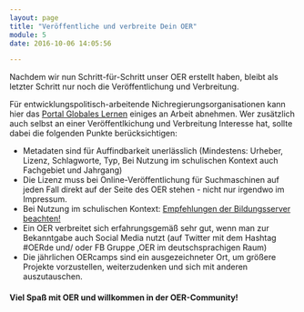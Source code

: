 ```yaml
---
layout: page
title: "Veröffentliche und verbreite Dein OER"
module: 5
date: 2016-10-06 14:05:56

---
```


Nachdem wir nun Schritt-für-Schritt unser OER erstellt haben, bleibt als letzter Schritt nur noch die Veröffentlichung und Verbreitung.

Für entwicklungspolitisch-arbeitende Nichregierungsorganisationen kann hier das [Portal Globales Lernen](https://www.globaleslernen.de/) einiges an Arbeit abnehmen. Wer zusätzlich auch selbst an einer Veröffentlkichung und Verbreitung Interesse hat, sollte dabei die folgenden Punkte berücksichtigen:

* Metadaten sind für Auffindbarkeit unerlässlich (Mindestens: Urheber, Lizenz, Schlagworte, Typ, Bei Nutzung im schulischen Kontext auch Fachgebiet und Jahrgang)
* Die Lizenz muss bei Online-Veröffentlichung für Suchmaschinen auf jeden Fall direkt auf der Seite des OER stehen - nicht nur irgendwo im Impressum.
* Bei Nutzung im schulischen Kontext: [Empfehlungen der Bildungsserver beachten!](http://www.bildungsserver.de/Redaktion/pdf/Qualitaetskriterien_Bildungsserver_allgemein.pdf)
* Ein OER verbreitet sich erfahrungsgemäß sehr gut, wenn man zur Bekanntgabe auch Social Media nutzt (auf Twitter mit dem Hashtag #OERde und/ oder FB Gruppe ‚OER im deutschsprachigen Raum)
* Die jährlichen OERcamps sind ein ausgezeichneter Ort, um größere Projekte vorzustellen, weiterzudenken und sich mit anderen auszutauschen.

#### Viel Spaß mit OER und willkommen in der OER-Community!
